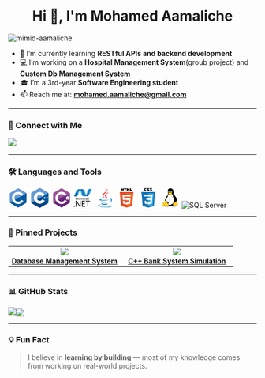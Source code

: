 <h1 align="center">Hi 👋, I'm Mohamed Aamaliche</h1>
<!--<h3 align="center">Just a Dev with an Appetite for <span>&#x1F4A5;</span>breaking things </h3>-->

<p align="left">
  <img src="https://komarev.com/ghpvc/?username=mimid-aamaliche&label=Profile%20views&color=0e75b6&style=flat" alt="mimid-aamaliche" />
</p>



- 🌱 I’m currently learning **RESTful APIs and backend development**
- 💻 I’m working on a **Hospital Management System**(groub project) and **Custom Db Management System**
- 🎓 I’m a 3rd-year **Software Engineering student**
- 📫 Reach me at: **mohamed.aamaliche@gmail.com**

---

### 🔗 Connect with Me

<p align="left">
  <a href="mailto:mohamed.aamaliche@gmail.com"><img src="https://img.shields.io/badge/Gmail-D14836?style=for-the-badge&logo=gmail&logoColor=white"></a>
</p>

---

### 🛠️ Languages and Tools

<p align="left">
  <img src="https://raw.githubusercontent.com/devicons/devicon/master/icons/c/c-original.svg" alt="C" width="40" height="40"/>
  <img src="https://raw.githubusercontent.com/devicons/devicon/master/icons/cplusplus/cplusplus-original.svg" alt="C++" width="40" height="40"/>
  <img src="https://raw.githubusercontent.com/devicons/devicon/master/icons/csharp/csharp-original.svg" alt="C#" width="40" height="40"/>
  <img src="https://raw.githubusercontent.com/devicons/devicon/master/icons/dot-net/dot-net-original-wordmark.svg" alt=".NET" width="40" height="40"/>
  <img src="https://raw.githubusercontent.com/devicons/devicon/master/icons/java/java-original.svg" alt="Java" width="40" height="40"/>
  <img src="https://raw.githubusercontent.com/devicons/devicon/master/icons/html5/html5-original-wordmark.svg" alt="HTML" width="40" height="40"/>
  <img src="https://raw.githubusercontent.com/devicons/devicon/master/icons/css3/css3-original-wordmark.svg" alt="CSS" width="40" height="40"/>
  <img src="https://raw.githubusercontent.com/devicons/devicon/master/icons/linux/linux-original.svg" alt="Linux" width="40" height="40"/>
  <img src="https://www.svgrepo.com/show/303229/microsoft-sql-server-logo.svg" alt="SQL Server" width="40" height="40"/>
</p>

---
### 📌 Pinned Projects
<table>
  <tr>
    <td align="center" width="50%">
      <a href="https://github.com/mimid-aamaliche/Custom-Database-Management-System" target="_blank">
        <img src="https://github-readme-stats.vercel.app/api/pin/?username=mimid-aamaliche&repo=Custom-Database-Management-System&theme=tokyonight" />
        <br />
        <strong>Database Management System</strong>
      </a>
    </td>
    <td align="center" width="50%">
      <a href="https://github.com/mimid-aamaliche/Simple-BankSystem" target="_blank">
        <img src="https://github-readme-stats.vercel.app/api/pin/?username=mimid-aamaliche&repo=Simple-BankSystem&theme=tokyonight" />
        <br />
        <strong>C++ Bank System Simulation</strong>
      </a>
    </td>
  </tr>
</table>

---

### 📊 GitHub Stats

<p>
  <img align="left" src="https://github-readme-stats.vercel.app/api/top-langs/?username=mimid-aamaliche&layout=compact&theme=tokyonight" />
</p>
<p>
  <img align="center" src="https://github-readme-stats.vercel.app/api?username=mimid-aamaliche&show_icons=true&theme=tokyonight" />
</p>

---

### 💡 Fun Fact

> I believe in **learning by building** — most of my knowledge comes from working on real-world projects.
